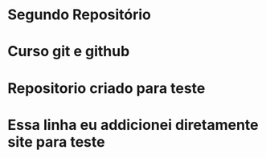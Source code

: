 # Segundo Repositório
# Curso git e github
# Repositorio criado para teste
# Essa linha eu addicionei diretamente site para teste
 
